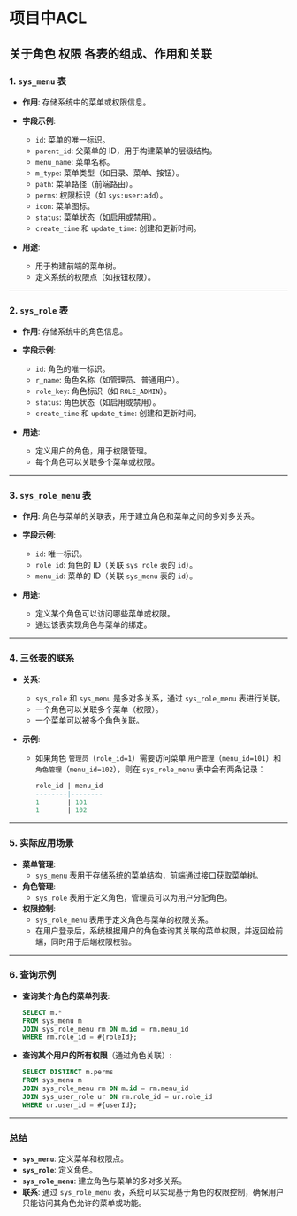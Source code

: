 # 项目中ACL

## 关于角色 权限 各表的组成、作用和关联

### 1. **`sys_menu` 表**

- **作用**: 存储系统中的菜单或权限信息。
- **字段示例**:
  - `id`: 菜单的唯一标识。
  - `parent_id`: 父菜单的 ID，用于构建菜单的层级结构。
  - `menu_name`: 菜单名称。
  - `m_type`: 菜单类型（如目录、菜单、按钮）。
  - `path`: 菜单路径（前端路由）。
  - `perms`: 权限标识（如 `sys:user:add`）。
  - `icon`: 菜单图标。
  - `status`: 菜单状态（如启用或禁用）。
  - `create_time` 和 `update_time`: 创建和更新时间。

- **用途**:
  - 用于构建前端的菜单树。
  - 定义系统的权限点（如按钮权限）。

---

### 2. **`sys_role` 表**

- **作用**: 存储系统中的角色信息。
- **字段示例**:
  - `id`: 角色的唯一标识。
  - `r_name`: 角色名称（如管理员、普通用户）。
  - `role_key`: 角色标识（如 `ROLE_ADMIN`）。
  - `status`: 角色状态（如启用或禁用）。
  - `create_time` 和 `update_time`: 创建和更新时间。

- **用途**:
  - 定义用户的角色，用于权限管理。
  - 每个角色可以关联多个菜单或权限。

---

### 3. **`sys_role_menu` 表**

- **作用**: 角色与菜单的关联表，用于建立角色和菜单之间的多对多关系。
- **字段示例**:
  - `id`: 唯一标识。
  - `role_id`: 角色的 ID（关联 `sys_role` 表的 `id`）。
  - `menu_id`: 菜单的 ID（关联 `sys_menu` 表的 `id`）。

- **用途**:
  - 定义某个角色可以访问哪些菜单或权限。
  - 通过该表实现角色与菜单的绑定。

---

### 4. **三张表的联系**

- **关系**:
  - `sys_role` 和 `sys_menu` 是多对多关系，通过 `sys_role_menu` 表进行关联。
  - 一个角色可以关联多个菜单（权限）。
  - 一个菜单可以被多个角色关联。

- **示例**:
  - 如果角色 `管理员`（`role_id=1`）需要访问菜单 `用户管理`（`menu_id=101`）和 `角色管理`（`menu_id=102`），则在 `sys_role_menu` 表中会有两条记录：

    ```sql
    role_id | menu_id
    --------|--------
    1       | 101
    1       | 102
    ```

---

### 5. **实际应用场景**

- **菜单管理**:
  - `sys_menu` 表用于存储系统的菜单结构，前端通过接口获取菜单树。
- **角色管理**:
  - `sys_role` 表用于定义角色，管理员可以为用户分配角色。
- **权限控制**:
  - `sys_role_menu` 表用于定义角色与菜单的权限关系。
  - 在用户登录后，系统根据用户的角色查询其关联的菜单权限，并返回给前端，同时用于后端权限校验。

---

### 6. **查询示例**

- **查询某个角色的菜单列表**:

  ```sql
  SELECT m.*
  FROM sys_menu m
  JOIN sys_role_menu rm ON m.id = rm.menu_id
  WHERE rm.role_id = #{roleId};
  ```

- **查询某个用户的所有权限**（通过角色关联）:

  ```sql
  SELECT DISTINCT m.perms
  FROM sys_menu m
  JOIN sys_role_menu rm ON m.id = rm.menu_id
  JOIN sys_user_role ur ON rm.role_id = ur.role_id
  WHERE ur.user_id = #{userId};
  ```

---

### 总结

- **`sys_menu`**: 定义菜单和权限点。
- **`sys_role`**: 定义角色。
- **`sys_role_menu`**: 建立角色与菜单的多对多关系。
- **联系**: 通过 `sys_role_menu` 表，系统可以实现基于角色的权限控制，确保用户只能访问其角色允许的菜单或功能。
